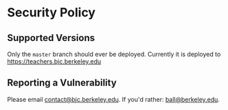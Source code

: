 # Security Policy

## Supported Versions

Only the `master` branch should ever be deployed. Currently it is deployed to https://teachers.bjc.berkeley.edu

## Reporting a Vulnerability

Please email contact@bjc.berkeley.edu. If you'd rather: ball@berkeley.edu.
